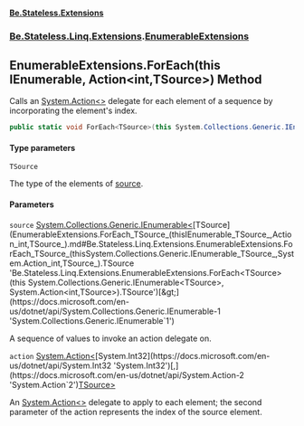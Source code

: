 #### [Be.Stateless.Extensions](README.md 'README')
### [Be.Stateless.Linq.Extensions](Be.Stateless.Linq.Extensions.md 'Be.Stateless.Linq.Extensions').[EnumerableExtensions](EnumerableExtensions.md 'Be.Stateless.Linq.Extensions.EnumerableExtensions')

## EnumerableExtensions.ForEach<TSource>(this IEnumerable<TSource>, Action<int,TSource>) Method

Calls an [System.Action&lt;&gt;](https://docs.microsoft.com/en-us/dotnet/api/System.Action-1 'System.Action`1') delegate for each element of a sequence by incorporating the element's index.

```csharp
public static void ForEach<TSource>(this System.Collections.Generic.IEnumerable<TSource> source, System.Action<int,TSource> action);
```
#### Type parameters

<a name='Be.Stateless.Linq.Extensions.EnumerableExtensions.ForEach_TSource_(thisSystem.Collections.Generic.IEnumerable_TSource_,System.Action_int,TSource_).TSource'></a>

`TSource`

The type of the elements of [source](EnumerableExtensions.ForEach_TSource_(thisIEnumerable_TSource_,Action_int,TSource_).md#Be.Stateless.Linq.Extensions.EnumerableExtensions.ForEach_TSource_(thisSystem.Collections.Generic.IEnumerable_TSource_,System.Action_int,TSource_).source 'Be.Stateless.Linq.Extensions.EnumerableExtensions.ForEach<TSource>(this System.Collections.Generic.IEnumerable<TSource>, System.Action<int,TSource>).source').
#### Parameters

<a name='Be.Stateless.Linq.Extensions.EnumerableExtensions.ForEach_TSource_(thisSystem.Collections.Generic.IEnumerable_TSource_,System.Action_int,TSource_).source'></a>

`source` [System.Collections.Generic.IEnumerable&lt;](https://docs.microsoft.com/en-us/dotnet/api/System.Collections.Generic.IEnumerable-1 'System.Collections.Generic.IEnumerable`1')[TSource](EnumerableExtensions.ForEach_TSource_(thisIEnumerable_TSource_,Action_int,TSource_).md#Be.Stateless.Linq.Extensions.EnumerableExtensions.ForEach_TSource_(thisSystem.Collections.Generic.IEnumerable_TSource_,System.Action_int,TSource_).TSource 'Be.Stateless.Linq.Extensions.EnumerableExtensions.ForEach<TSource>(this System.Collections.Generic.IEnumerable<TSource>, System.Action<int,TSource>).TSource')[&gt;](https://docs.microsoft.com/en-us/dotnet/api/System.Collections.Generic.IEnumerable-1 'System.Collections.Generic.IEnumerable`1')

A sequence of values to invoke an action delegate on.

<a name='Be.Stateless.Linq.Extensions.EnumerableExtensions.ForEach_TSource_(thisSystem.Collections.Generic.IEnumerable_TSource_,System.Action_int,TSource_).action'></a>

`action` [System.Action&lt;](https://docs.microsoft.com/en-us/dotnet/api/System.Action-2 'System.Action`2')[System.Int32](https://docs.microsoft.com/en-us/dotnet/api/System.Int32 'System.Int32')[,](https://docs.microsoft.com/en-us/dotnet/api/System.Action-2 'System.Action`2')[TSource](EnumerableExtensions.ForEach_TSource_(thisIEnumerable_TSource_,Action_int,TSource_).md#Be.Stateless.Linq.Extensions.EnumerableExtensions.ForEach_TSource_(thisSystem.Collections.Generic.IEnumerable_TSource_,System.Action_int,TSource_).TSource 'Be.Stateless.Linq.Extensions.EnumerableExtensions.ForEach<TSource>(this System.Collections.Generic.IEnumerable<TSource>, System.Action<int,TSource>).TSource')[&gt;](https://docs.microsoft.com/en-us/dotnet/api/System.Action-2 'System.Action`2')

An [System.Action&lt;&gt;](https://docs.microsoft.com/en-us/dotnet/api/System.Action-1 'System.Action`1') delegate to apply to each element; the second parameter of the action represents the index
of the source element.
